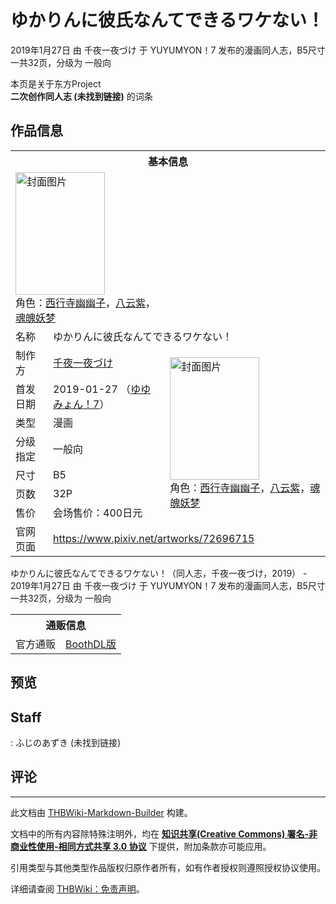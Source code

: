 # ゆかりんに彼氏なんてできるワケない！

<!-- source html: G:\repos\THBWiki-Markdown-Builder\THBWikiMarkdown\Temp\main\7\7a\ns0%3A%E3%82%86%E3%81%8B%E3%82%8A%E3%82%93%E3%81%AB%E5%BD%BC%E6%B0%8F%E3%81%AA%E3%82%93%E3%81%A6%E3%81%A7%E3%81%8D%E3%82%8B%E3%83%AF%E3%82%B1%E3%81%AA%E3%81%84%EF%BC%81.html -->

2019年1月27日 由 千夜一夜づけ 于 YUYUMYON！7 发布的漫画同人志，B5尺寸一共32页，分级为 一般向

本页是关于东方Project  
 **二次创作同人志 (未找到链接)** 的词条

## 作品信息

<table><tbody><tr><th colspan="3">基本信息</th></tr><tr><td class="cover-artwork-mobile" colspan="2"><a href="./文件-ゆかりんに彼氏なんてできるワケない！封面.png.md" class="image" title="封面图片"><img alt="封面图片" src="https://upload.thwiki.cc/thumb/7/76/%E3%82%86%E3%81%8B%E3%82%8A%E3%82%93%E3%81%AB%E5%BD%BC%E6%B0%8F%E3%81%AA%E3%82%93%E3%81%A6%E3%81%A7%E3%81%8D%E3%82%8B%E3%83%AF%E3%82%B1%E3%81%AA%E3%81%84%EF%BC%81%E5%B0%81%E9%9D%A2.png/143px-%E3%82%86%E3%81%8B%E3%82%8A%E3%82%93%E3%81%AB%E5%BD%BC%E6%B0%8F%E3%81%AA%E3%82%93%E3%81%A6%E3%81%A7%E3%81%8D%E3%82%8B%E3%83%AF%E3%82%B1%E3%81%AA%E3%81%84%EF%BC%81%E5%B0%81%E9%9D%A2.png" decoding="async" loading="lazy" width="143" height="196" srcset="https://upload.thwiki.cc/thumb/7/76/%E3%82%86%E3%81%8B%E3%82%8A%E3%82%93%E3%81%AB%E5%BD%BC%E6%B0%8F%E3%81%AA%E3%82%93%E3%81%A6%E3%81%A7%E3%81%8D%E3%82%8B%E3%83%AF%E3%82%B1%E3%81%AA%E3%81%84%EF%BC%81%E5%B0%81%E9%9D%A2.png/214px-%E3%82%86%E3%81%8B%E3%82%8A%E3%82%93%E3%81%AB%E5%BD%BC%E6%B0%8F%E3%81%AA%E3%82%93%E3%81%A6%E3%81%A7%E3%81%8D%E3%82%8B%E3%83%AF%E3%82%B1%E3%81%AA%E3%81%84%EF%BC%81%E5%B0%81%E9%9D%A2.png 1.5x, https://upload.thwiki.cc/thumb/7/76/%E3%82%86%E3%81%8B%E3%82%8A%E3%82%93%E3%81%AB%E5%BD%BC%E6%B0%8F%E3%81%AA%E3%82%93%E3%81%A6%E3%81%A7%E3%81%8D%E3%82%8B%E3%83%AF%E3%82%B1%E3%81%AA%E3%81%84%EF%BC%81%E5%B0%81%E9%9D%A2.png/285px-%E3%82%86%E3%81%8B%E3%82%8A%E3%82%93%E3%81%AB%E5%BD%BC%E6%B0%8F%E3%81%AA%E3%82%93%E3%81%A6%E3%81%A7%E3%81%8D%E3%82%8B%E3%83%AF%E3%82%B1%E3%81%AA%E3%81%84%EF%BC%81%E5%B0%81%E9%9D%A2.png 2x" data-file-width="1047" data-file-height="1437"></a><div class="cover-char">角色：<a href="./西行寺幽幽子.md" title="西行寺幽幽子">西行寺幽幽子</a>，<a href="./八云紫.md" title="八云紫">八云紫</a>，<a href="./魂魄妖梦.md" title="魂魄妖梦">魂魄妖梦</a></div></td>
</tr><tr><td class="label">名称</td><td colspan="2"> ゆかりんに彼氏なんてできるワケない！ </td></tr><tr><td class="label">制作方</td><td><a href="./千夜一夜づけ.md" title="千夜一夜づけ">千夜一夜づけ</a></td><td class="cover-artwork" rowspan="7" style="min-width:196px;"><a href="./文件-ゆかりんに彼氏なんてできるワケない！封面.png.md" class="image" title="封面图片"><img alt="封面图片" src="https://upload.thwiki.cc/thumb/7/76/%E3%82%86%E3%81%8B%E3%82%8A%E3%82%93%E3%81%AB%E5%BD%BC%E6%B0%8F%E3%81%AA%E3%82%93%E3%81%A6%E3%81%A7%E3%81%8D%E3%82%8B%E3%83%AF%E3%82%B1%E3%81%AA%E3%81%84%EF%BC%81%E5%B0%81%E9%9D%A2.png/143px-%E3%82%86%E3%81%8B%E3%82%8A%E3%82%93%E3%81%AB%E5%BD%BC%E6%B0%8F%E3%81%AA%E3%82%93%E3%81%A6%E3%81%A7%E3%81%8D%E3%82%8B%E3%83%AF%E3%82%B1%E3%81%AA%E3%81%84%EF%BC%81%E5%B0%81%E9%9D%A2.png" decoding="async" loading="lazy" width="143" height="196" srcset="https://upload.thwiki.cc/thumb/7/76/%E3%82%86%E3%81%8B%E3%82%8A%E3%82%93%E3%81%AB%E5%BD%BC%E6%B0%8F%E3%81%AA%E3%82%93%E3%81%A6%E3%81%A7%E3%81%8D%E3%82%8B%E3%83%AF%E3%82%B1%E3%81%AA%E3%81%84%EF%BC%81%E5%B0%81%E9%9D%A2.png/214px-%E3%82%86%E3%81%8B%E3%82%8A%E3%82%93%E3%81%AB%E5%BD%BC%E6%B0%8F%E3%81%AA%E3%82%93%E3%81%A6%E3%81%A7%E3%81%8D%E3%82%8B%E3%83%AF%E3%82%B1%E3%81%AA%E3%81%84%EF%BC%81%E5%B0%81%E9%9D%A2.png 1.5x, https://upload.thwiki.cc/thumb/7/76/%E3%82%86%E3%81%8B%E3%82%8A%E3%82%93%E3%81%AB%E5%BD%BC%E6%B0%8F%E3%81%AA%E3%82%93%E3%81%A6%E3%81%A7%E3%81%8D%E3%82%8B%E3%83%AF%E3%82%B1%E3%81%AA%E3%81%84%EF%BC%81%E5%B0%81%E9%9D%A2.png/285px-%E3%82%86%E3%81%8B%E3%82%8A%E3%82%93%E3%81%AB%E5%BD%BC%E6%B0%8F%E3%81%AA%E3%82%93%E3%81%A6%E3%81%A7%E3%81%8D%E3%82%8B%E3%83%AF%E3%82%B1%E3%81%AA%E3%81%84%EF%BC%81%E5%B0%81%E9%9D%A2.png 2x" data-file-width="1047" data-file-height="1437"></a><div class="cover-char">角色：<a href="./西行寺幽幽子.md" title="西行寺幽幽子">西行寺幽幽子</a>，<a href="./八云紫.md" title="八云紫">八云紫</a>，<a href="./魂魄妖梦.md" title="魂魄妖梦">魂魄妖梦</a></div></td>
</tr><tr><td class="label">首发日期</td><td>2019-01-27&#160;（<a href="/展会作品列表?e=YUYUMYON%EF%BC%81%237">ゆゆみょん！7</a>）</td></tr><tr><td class="label">类型</td><td>漫画</td></tr><tr><td class="label">分级指定</td><td>一般向</td></tr><tr><td class="label">尺寸</td><td>B5</td></tr><tr><td class="label">页数</td><td>32P</td></tr><tr><td class="label">售价</td><td>会场售价：400日元</td></tr>
<tr><td class="label">官网页面</td><td colspan="2"><a rel="nofollow" class="external free" href="https://www.pixiv.net/artworks/72696715">https://www.pixiv.net/artworks/72696715</a></td></tr></tbody></table>

ゆかりんに彼氏なんてできるワケない！（同人志，千夜一夜づけ，2019） - 2019年1月27日 由 千夜一夜づけ 于 YUYUMYON！7 发布的漫画同人志，B5尺寸一共32页，分级为 一般向

<table><tbody><tr><th colspan="3">通贩信息</th></tr><tr><td class="label">官方通贩</td><td colspan="2"><a rel="nofollow" class="external text" href="https://honey-b.booth.pm/items/1207022">BoothDL版</a></td></tr></tbody></table>



## 预览

## Staff
: ふじのあずき (未找到链接)


## 评论




---

此文档由 [THBWiki-Markdown-Builder](https://github.com/Delsin-Yu/THBWiki-Markdown-Builder) 构建。

文档中的所有内容除特殊注明外，均在 [**知识共享(Creative Commons) 署名-非商业性使用-相同方式共享 3.0 协议**](https://creativecommons.org/licenses/by-sa/3.0/deed.zh-hans) 下提供，附加条款亦可能应用。

引用类型与其他类型作品版权归原作者所有，如有作者授权则遵照授权协议使用。

详细请查阅 [THBWiki：免责声明](https://thbwiki.cc/THBWiki:%E5%85%8D%E8%B4%A3%E5%A3%B0%E6%98%8E)。

